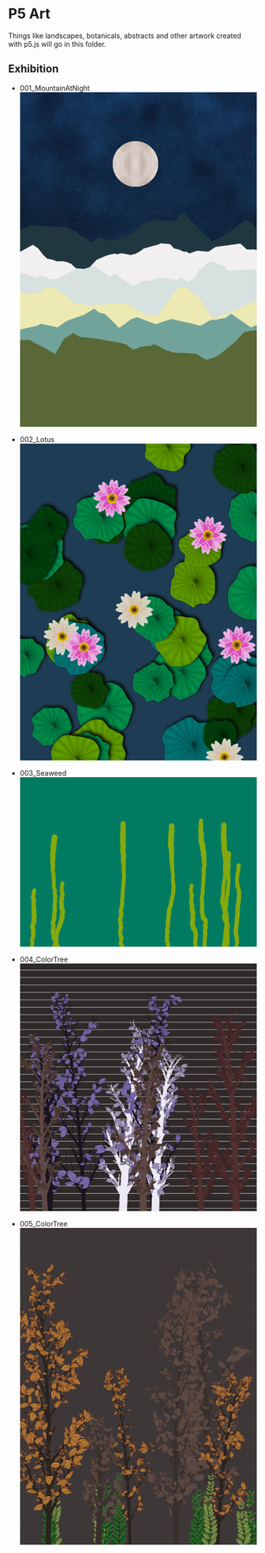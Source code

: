 # P5 Art

Things like landscapes, botanicals, abstracts and other artwork created with p5.js will go in this folder.

## Exhibition

- 001_MountainAtNight
  ![](./001_MountainAtNight/preview.png)

- 002_Lotus
  ![](./002_Lotus/preview.png)

- 003_Seaweed
  ![](./003_Seaweed/preview.png)

- 004_ColorTree
  ![](./004_ColorTree/preview.png)

- 005_ColorTree
  ![](./005_ColorTree/preview.png)
